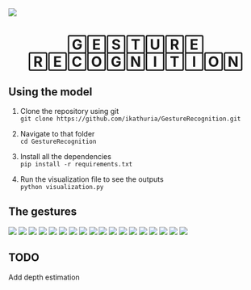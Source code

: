 <img align="center" src="https://researchoutreach.org/wp-content/uploads/2020/05/Celso-de-Melo-Kazunori-Terada-Main-Image.jpg" />

<h1 align="center">🄶🄴🅂🅃🅄🅁🄴 🅁🄴🄲🄾🄶🄽🄸🅃🄸🄾🄽</h1>

## Using the model
1. Clone the repository using git  
`git clone https://github.com/ikathuria/GestureRecognition.git`

2. Navigate to that folder  
`cd GestureRecognition`

3. Install all the dependencies  
`pip install -r requirements.txt`

4. Run the visualization file to see the outputs  
`python visualization.py`

## The gestures
<img src="data/zero/969.jpg">
<img src="data/one/969.jpg">
<img src="data/two/969.jpg">
<img src="data/three/969.jpg">
<img src="data/four/969.jpg">
<img src="data/five/969.jpg">
<img src="data/six/969.jpg">
<img src="data/seven/969.jpg">
<img src="data/eight/969.jpg">
<img src="data/nine/969.jpg">
<img src="data/up/969.jpg">
<img src="data/down/969.jpg">
<img src="data/left/969.jpg">
<img src="data/right/969.jpg">
<img src="data/off/969.jpg">
<img src="data/on/969.jpg">
<img src="data/ok/969.jpg">
<img src="data/blank/969.jpg">


## TODO
Add depth estimation
